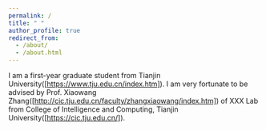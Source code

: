```yaml
---
permalink: /
title: " "
author_profile: true
redirect_from: 
  - /about/
  - /about.html
---
```

I am a first-year graduate student from Tianjin University([https://www.tju.edu.cn/index.htm]). I am very fortunate to be advised by Prof. Xiaowang Zhang([http://cic.tju.edu.cn/faculty/zhangxiaowang/index.htm]) of XXX Lab from College of Intelligence and Computing, Tianjin University([https://cic.tju.edu.cn/]). 
                        


